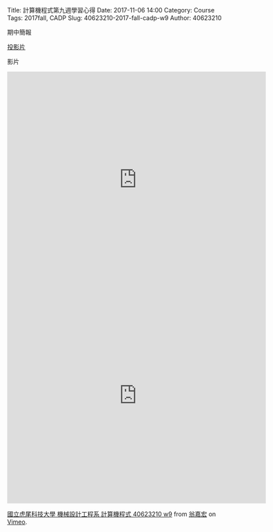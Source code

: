 Title: 計算機程式第九週學習心得
Date: 2017-11-06 14:00
Category: Course
Tags: 2017fall, CADP
Slug: 40623210-2017-fall-cadp-w9
Author: 40623210

<!-- PELICAN_END_SUMMARY -->

期中簡報

[投影片](https://cpb.kmol.info/40623210/doc/trunk/10.html)

影片

<iframe width="600" height="500" src="https://www.youtube.com/embed/TDeAfc2r3bM" frameborder="0" gesture="media" allowfullscreen></iframe>

<iframe src="https://player.vimeo.com/video/242557186" width="600" height="500" frameborder="0" webkitallowfullscreen mozallowfullscreen allowfullscreen></iframe>
<p><a href="https://vimeo.com/242557186">國立虎尾科技大學 機械設計工程系 計算機程式 40623210 w9</a> from <a href="https://vimeo.com/user73246877">翁嘉宏</a> on <a href="https://vimeo.com">Vimeo</a>.</p>


